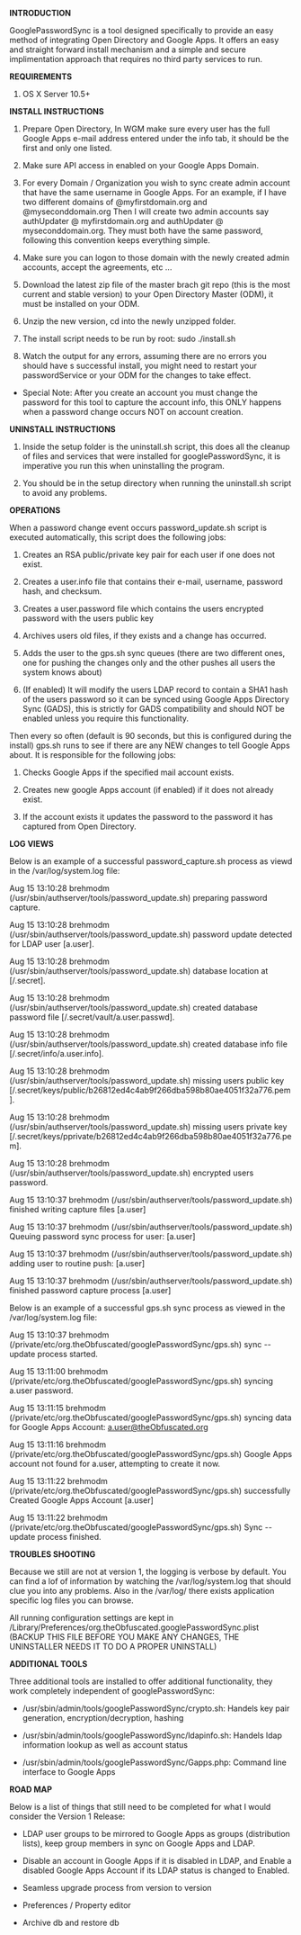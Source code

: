 **INTRODUCTION**

GooglePasswordSync is a tool designed specifically to provide an easy method of integrating Open Directory and Google Apps. It offers an easy and straight forward install mechanism and a simple and secure implimentation approach that requires no third party services to run.

**REQUIREMENTS**

1. OS X Server 10.5+

**INSTALL INSTRUCTIONS**

1. Prepare Open Directory, In WGM make sure every user has the full Google Apps e-mail address entered under the info tab, it should be the first and only one listed.

2. Make sure API access in enabled on your Google Apps Domain.

3. For every Domain / Organization you wish to sync create admin account that have the same username in Google Apps. For an example, if I have two different domains of @myfirstdomain.org and @myseconddomain.org Then I will create two admin accounts say authUpdater @ myfirstdomain.org and authUpdater @ myseconddomain.org. They must both have the same password, following this convention keeps everything simple.

4. Make sure you can logon to those domain with the newly created admin accounts, accept the agreements, etc ...

5. Download the latest zip file of the master brach git repo (this is the most current and stable version) to your Open Directory Master (ODM), it must be installed on your ODM.

6. Unzip the new version, cd into the newly unzipped folder.

7. The install script needs to be run by root: sudo ./install.sh

8. Watch the output for any errors, assuming there are no errors you should have s successful install, you might need to restart your passwordService or your ODM for the changes to take effect. 

* Special Note: After you create an account you must change the password for this tool to capture the account info, this ONLY happens when a password change occurs NOT on account creation.


**UNINSTALL INSTRUCTIONS**

1. Inside the setup folder is the uninstall.sh script, this does all the cleanup of files and services that were installed for googlePasswordSync, it is imperative you run this when uninstalling the program.

2. You should be in the setup directory when running the uninstall.sh script to avoid any problems.


**OPERATIONS**

When a password change event occurs password_update.sh script is executed automatically, this script does the following jobs:

1. Creates an RSA public/private key pair for each user if one does not exist.

2. Creates a user.info file that contains their e-mail, username, password hash, and checksum.

3. Creates a user.password file which contains the users encrypted password with the users public key

4. Archives users old files, if they exists and a change has occurred.

5. Adds the user to the gps.sh sync queues (there are two different ones, one for pushing the changes only and the other pushes all users the system knows about)

6. (If enabled) It will modify the users LDAP record to contain a SHA1 hash of the users password so it can be synced using Google Apps Directory Sync (GADS), this is strictly for GADS compatibility and should NOT be enabled unless you require this functionality.

Then every so often (default is 90 seconds, but this is configured during the install) gps.sh runs to see if there are any NEW changes to tell Google Apps about. It is responsible for the following jobs:

1. Checks Google Apps if the specified mail account exists.

2. Creates new google Apps account (if enabled) if it does not already exist.

3. If the account exists it updates the password to the password it has captured from Open Directory.

**LOG VIEWS**

Below is an example of a successful password_capture.sh process as viewd in the /var/log/system.log file:

Aug 15 13:10:28 brehmodm (/usr/sbin/authserver/tools/password_update.sh) preparing password capture.

Aug 15 13:10:28 brehmodm (/usr/sbin/authserver/tools/password_update.sh) password update detected for LDAP user [a.user].

Aug 15 13:10:28 brehmodm (/usr/sbin/authserver/tools/password_update.sh) database location at [/.secret].

Aug 15 13:10:28 brehmodm (/usr/sbin/authserver/tools/password_update.sh) created database password file [/.secret/vault/a.user.passwd].

Aug 15 13:10:28 brehmodm (/usr/sbin/authserver/tools/password_update.sh) created database info file [/.secret/info/a.user.info].

Aug 15 13:10:28 brehmodm (/usr/sbin/authserver/tools/password_update.sh) missing users public key [/.secret/keys/public/b26812ed4c4ab9f266dba598b80ae4051f32a776.pem].

Aug 15 13:10:28 brehmodm (/usr/sbin/authserver/tools/password_update.sh) missing users private key [/.secret/keys/pprivate/b26812ed4c4ab9f266dba598b80ae4051f32a776.pem].

Aug 15 13:10:28 brehmodm (/usr/sbin/authserver/tools/password_update.sh) encrypted users password.

Aug 15 13:10:37 brehmodm (/usr/sbin/authserver/tools/password_update.sh) finished writing capture files [a.user]

Aug 15 13:10:37 brehmodm (/usr/sbin/authserver/tools/password_update.sh) Queuing password sync process for user: [a.user]

Aug 15 13:10:37 brehmodm (/usr/sbin/authserver/tools/password_update.sh) adding user to routine push: [a.user]

Aug 15 13:10:37 brehmodm (/usr/sbin/authserver/tools/password_update.sh) finished password capture process [a.user]


Below is an example of a successful gps.sh sync process as viewed in the /var/log/system.log file:

Aug 15 13:10:37 brehmodm (/private/etc/org.theObfuscated/googlePasswordSync/gps.sh) sync --update process started.

Aug 15 13:11:00 brehmodm (/private/etc/org.theObfuscated/googlePasswordSync/gps.sh) syncing a.user password.

Aug 15 13:11:15 brehmodm (/private/etc/org.theObfuscated/googlePasswordSync/gps.sh) syncing data for Google Apps Account: a.user@theObfuscated.org

Aug 15 13:11:16 brehmodm (/private/etc/org.theObfuscated/googlePasswordSync/gps.sh)  Google Apps account not found for a.user, attempting to create it now.

Aug 15 13:11:22 brehmodm (/private/etc/org.theObfuscated/googlePasswordSync/gps.sh)  successfully Created Google Apps Account [a.user]

Aug 15 13:11:22 brehmodm (/private/etc/org.theObfuscated/googlePasswordSync/gps.sh) Sync --update process finished.


**TROUBLES SHOOTING**

Because we still are not at version 1, the logging is verbose by default. You can find a lof of information by watching the /var/log/system.log that should clue you into any problems. Also in the /var/log/ there exists application specific log files you can browse.

All running configuration settings are kept in /Library/Preferences/org.theObfuscated.googlePasswordSync.plist
(BACKUP THIS FILE BEFORE YOU MAKE ANY CHANGES, THE UNINSTALLER NEEDS IT TO DO A PROPER UNINSTALL)


**ADDITIONAL TOOLS**

Three additional tools are installed to offer additional functionality, they work completely independent of googlePasswordSync:

- /usr/sbin/admin/tools/googlePasswordSync/crypto.sh: Handels key pair generation, encryption/decryption, hashing

- /usr/sbin/admin/tools/googlePasswordSync/ldapinfo.sh: Handels ldap information lookup as well as account status

- /usr/sbin/admin/tools/googlePasswordSync/Gapps.php: Command line interface to Google Apps


**ROAD MAP**

Below is a list of things that still need to be completed for what I would consider the Version 1 Release:

- LDAP user groups to be mirrored to Google Apps as groups (distribution lists), keep group members in sync on Google Apps and LDAP.

- Disable an account in Google Apps if it is disabled in LDAP, and Enable a disabled Google Apps Account if its LDAP status is changed to Enabled.

- Seamless upgrade process from version to version

- Preferences / Property editor

- Archive db and restore db